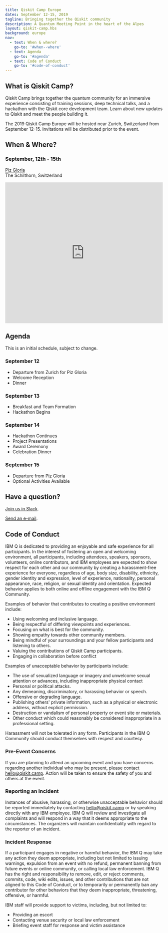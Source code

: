 ```yaml
---
title: Qiskit Camp Europe
dates: September 12-15, 2019
tagline: Bringing together the Qiskit community
description: A Quantum Meeting Point in the heart of the Alpes
layout: qiskit-camp.hbs
background: europe
nav:
  - text: When & where?
    go-to: '#when--where'
  - text: Agenda
    go-to: '#agenda'
  - text: Code of Conduct
    go-to: '#code-of-conduct'
---
```


## What is Qiskit Camp?

Qiskit Camp brings together the quantum community for an immersive experience consisting of training sessions, deep technical talks, and a hackathon with the Qiskit core development team. Learn about new updates to Qiskit and meet the people building it.

The 2019 Qiskit Camp Europe will be hosted near Zurich, Switzerland from September 12-15. Invitations will be distributed prior to the event.

## When & Where?

### September, 12th - 15th

[Piz Gloria](https://www.schilthorn.ch/)<br/>The Schilthorn, Switzerland

<iframe title="Piz Victoria" src="https://www.google.com/maps/embed?pb=!1m18!1m12!1m3!1d3124.309098001504!2d7.835337833523298!3d46.55683910566589!2m3!1f0!2f0!3f0!3m2!1i1024!2i768!4f13.1!3m3!1m2!1s0x478fa0aa0ef272f5%3A0xba9bb981f1a1b693!2sPiz+Gloria!5e0!3m2!1sen!2ses!4v1560537893059!5m2!1sen!2ses" style="border:0" allowfullscreen="" width="100%" height="450" frameborder="0"></iframe>

## Agenda

This is an initial schedule, subject to change.

### September 12

- Departure from Zurich for Piz Gloria
- Welcome Reception
- Dinner

### September 13

- Breakfast and Team Formation
- Hackathon Begins

### September 14

- Hackathon Continues
- Project Presentations
- Award Ceremony
- Celebration Dinner

### September 15

- Departure from Piz Gloria
- Optional Activities Available

## Have a question?

[Join us in Slack](https://qiskit.slack.com/).

[Send an e-mail](mailto:hello@qiskit.camp).

## Code of Conduct

IBM Q is dedicated to providing an enjoyable and safe experience for all participants. In the interest of fostering an open and welcoming environment, all participants, including attendees, speakers, sponsors, volunteers, online contributors, and IBM employees are expected to show respect for each other and our community by creating a harassment-free experience for everyone, regardless of age, body size, disability, ethnicity, gender identity and expression, level of experience, nationality, personal appearance, race, religion, or sexual identity and orientation. Expected behavior applies to both online and offline engagement with the IBM Q Community.

Examples of behavior that contributes to creating a positive environment include:

- Using welcoming and inclusive language.
- Being respectful of differing viewpoints and experiences.
- Focusing on what is best for the community.
- Showing empathy towards other community members.
- Being mindful of your surroundings and your fellow participants and listening to others.
- Valuing the contributions of Qiskit Camp participants.
- Engaging in collaboration before conflict

Examples of unacceptable behavior by participants include:

- The use of sexualized language or imagery and unwelcome sexual attention or advances, including inappropriate physical contact
- Personal or political attacks.
- Any demeaning, discriminatory, or harassing behavior or speech.
- Offensive or degrading language.
- Publishing others' private information, such as a physical or electronic address, without explicit permission.
- Destruction or vandalism of personal property or event site or materials.
- Other conduct which could reasonably be considered inappropriate in a professional setting.

Harassment will not be tolerated in any form. Participants in the IBM Q Community should conduct themselves with respect and courtesy.

### Pre-Event Concerns

If you are planning to attend an upcoming event and you have concerns regarding another individual who may be present, please contact [hello@qiskit.camp](mailto:hello@qiskit.camp). Action will be taken to ensure the safety of you and others at the event.

### Reporting an Incident

Instances of abusive, harassing, or otherwise unacceptable behavior should be reported immediately by contacting [hello@qiskit.camp](mailto:hello@qiskit.camp) or by speaking directly with any IBM employee. IBM Q will review and investigate all complaints and will respond in a way that it deems appropriate to the circumstances. The organizers will maintain confidentiality with regard to the reporter of an incident.

### Incident Response

If a participant engages in negative or harmful behavior, the IBM Q may take any action they deem appropriate, including but not limited to issuing warnings, expulsion from an event with no refund, permanent banning from future events or online community, or calling local law enforcement. IBM Q has the right and responsibility to remove, edit, or reject comments, commits, code, wiki edits, issues, and other contributions that are not aligned to this Code of Conduct, or to temporarily or permanently ban any contributor for other behaviors that they deem inappropriate, threatening, offensive, or harmful.

IBM staff will provide support to victims, including, but not limited to:

- Providing an escort
- Contacting venue security or local law enforcement
- Briefing event staff for response and victim assistance
